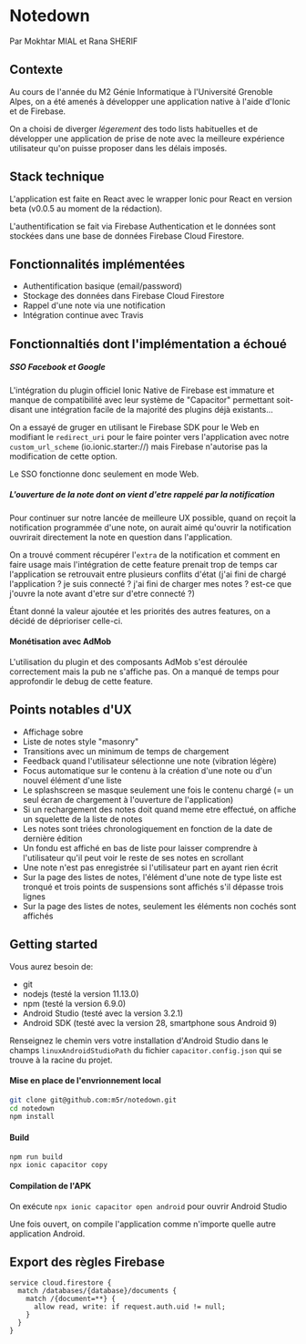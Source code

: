# Notedown

Par Mokhtar MIAL et Rana SHERIF

## Contexte

Au cours de l'année du M2 Génie Informatique à l'Université Grenoble Alpes, on a été amenés à développer une application native à l'aide d'Ionic et de Firebase.

On a choisi de diverger *légerement* des todo lists habituelles et de développer une application de prise de note avec la meilleure expérience utilisateur qu'on puisse proposer dans les délais imposés.

## Stack technique

L'application est faite en React avec le wrapper Ionic pour React en version beta (v0.0.5 au moment de la rédaction).

L'authentification se fait via Firebase Authentication et le données sont stockées dans une base de données Firebase Cloud Firestore.

## Fonctionnalités implémentées

 * Authentification basique (email/password)
 * Stockage des données dans Firebase Cloud Firestore
 * Rappel d'une note via une notification
 * Intégration continue avec Travis

## Fonctionnaltiés dont l'implémentation a échoué

##### SSO Facebook et Google

L'intégration du plugin officiel Ionic Native de Firebase est immature et manque de compatibilité avec leur système de "Capacitor" permettant soit-disant une intégration facile de la majorité des plugins déjà existants...

On a essayé de gruger en utilisant le Firebase SDK pour le Web en modifiant le `redirect_uri` pour le faire pointer vers l'application avec notre `custom_url_scheme` (io.ionic.starter://) mais Firebase n'autorise pas la modification de cette option.

Le SSO fonctionne donc seulement en mode Web.

##### L'ouverture de la note dont on vient d'etre rappelé par la notification

Pour continuer sur notre lancée de meilleure UX possible, quand on reçoit la notification programmée d'une note, on aurait aimé qu'ouvrir la notification ouvrirait directement la note en question dans l'application.

On a trouvé comment récupérer l'`extra` de la notification et comment en faire usage mais l'intégration de cette feature prenait trop de temps car l'application se retrouvait entre plusieurs conflits d'état (j'ai fini de chargé l'application ? je suis connecté ? j'ai fini de charger mes notes ? est-ce que j'ouvre la note avant d'etre sur d'etre connecté ?)

Étant donné la valeur ajoutée et les priorités des autres features, on a décidé de déprioriser celle-ci.

#### Monétisation avec AdMob

L'utilisation du plugin et des composants AdMob s'est déroulée correctement mais la pub ne s'affiche pas. On a manqué de temps pour approfondir le debug de cette feature.

## Points notables d'UX

 * Affichage sobre
 * Liste de notes style "masonry"
 * Transitions avec un minimum de temps de chargement
 * Feedback quand l'utilisateur sélectionne une note (vibration légère)
 * Focus automatique sur le contenu à la création d'une note ou d'un nouvel élément d'une liste
 * Le splashscreen se masque seulement une fois le contenu chargé (= un seul écran de chargement à l'ouverture de l'application)
 * Si un rechargement des notes doit quand meme etre effectué, on affiche un squelette de la liste de notes
 * Les notes sont triées chronologiquement en fonction de la date de dernière édition
 * Un fondu est affiché en bas de liste pour laisser comprendre à l'utilisateur qu'il peut voir le reste de ses notes en scrollant
 * Une note n'est pas enregistrée si l'utilisateur part en ayant rien écrit
 * Sur la page des listes de notes, l'élément d'une note de type liste est tronqué et trois points de suspensions sont affichés s'il dépasse trois lignes
 * Sur la page des listes de notes, seulement les éléments non cochés sont affichés

## Getting started

Vous aurez besoin de:
 * git
 * nodejs (testé la version 11.13.0)
 * npm (testé la version 6.9.0)
 * Android Studio (testé avec la version 3.2.1)
 * Android SDK (testé avec la version 28, smartphone sous Android 9)
 
Renseignez le chemin vers votre installation d'Android Studio dans le champs `linuxAndroidStudioPath` du fichier `capacitor.config.json` qui se trouve à la racine du projet.

#### Mise en place de l'envrionnement local

```bash
git clone git@github.com:m5r/notedown.git
cd notedown
npm install
```

#### Build

```bash
npm run build
npx ionic capacitor copy
```

#### Compilation de l'APK

On exécute `npx ionic capacitor open android` pour ouvrir Android Studio

Une fois ouvert, on compile l'application comme n'importe quelle autre application Android.

## Export des règles Firebase

```
service cloud.firestore {
  match /databases/{database}/documents {
    match /{document=**} {
      allow read, write: if request.auth.uid != null;
    }
  }
}
```
